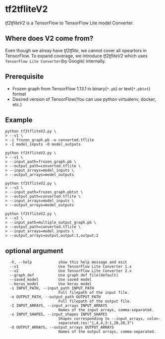 # tf2tfliteV2

_tf2tfliteV2_ is a TensorFlow to TensorFlow Lite model Converter.

## Where does V2 come from?
Even though we alreay have _tf2tflite_, we cannot cover all opeartors in TensorFlow. To expand coverage, we introduce _tf2tfliteV2_ which uses `TensorFlow Lite Converter`(by Google) internally.

## Prerequisite
- Frozen graph from TensorFlow 1.13.1 in binary(`*.pb`) or text(`*.pbtxt`) format
- Desired version of TensorFlow(You can use python virtualenv, docker, etc.)

## Example
```
python tf2tfliteV2.py \
> --v1 \
> -i frozen_graph.pb -o converted.tflite
> -I model_inputs -O model_outputs
```
```
python tf2tfliteV2.py \
> --v1 \
> --input_path=frozen_graph.pb \
> --output_path=converted.tflite \
> --input_arrays=model_inputs \
> --output_arrays=model_outputs

```
```
python tf2tfliteV2.py \
> --v2 \
> --input_path=frozen_graph.pbtxt \
> --output_path=converted.tflite \
> --input_arrays=model_inputs \
> --output_arrays=model_outputs
```
```
python tf2tfliteV2.py \
> --v2 \
> --input_path=multiple_output_graph.pb \
> --output_path=converted.tflite \
> --input_arrays=model_inputs \
> --output_arrays=output,output:1,output:2
```

## optional argument
```
  -h, --help            show this help message and exit
  --v1                  Use TensorFlow Lite Converter 1.x
  --v2                  Use TensorFlow Lite Converter 2.x
  --graph_def           Use graph def file(default)
  --saved_model         Use saved model
  --keras_model         Use keras model
  -i INPUT_PATH, --input_path INPUT_PATH
                        Full filepath of the input file.
  -o OUTPUT_PATH, --output_path OUTPUT_PATH
                        Full filepath of the output file.
  -I INPUT_ARRAYS, --input_arrays INPUT_ARRAYS
                        Names of the input arrays, comma-separated.
  -s INPUT_SHAPES, --input_shapes INPUT_SHAPES
                        Shapes corresponding to --input_arrays, colon-
                        separated.(ex:"1,4,4,3:1,20,20,3")
  -O OUTPUT_ARRAYS, --output_arrays OUTPUT_ARRAYS
                        Names of the output arrays, comma-separated.

```

